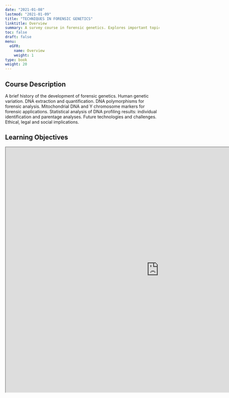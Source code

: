```yaml
---
date: "2021-01-08"
lastmod: "2021-01-09"
title: "TECHNIQUES IN FORENSIC GENETICS"
linktitle: Overview
summary: A survey course in forensic genetics. Explores important topics in the field through current use of DNA polymorphisms for forensic analysis. 
toc: false
draft: false
menu:
  eGFR:
    name: Overview
    weight: 1
type: book
weight: 20
---
```


## Course Description

A brief history of the development of forensic genetics. Human genetic variation. DNA extraction and quantification. DNA polymorphisms for forensic analysis. Mitochondrial DNA and Y chromosome markers for forensic applications. Statistical analysis of DNA profiling results: individual identification and parentage analyses. Future technologies and challenges. Ethical, legal and social implications.

## Learning Objectives

<iframe src="https://fdpapplications.shinyapps.io/eGFR/" width=1000 height=800"></iframe>



